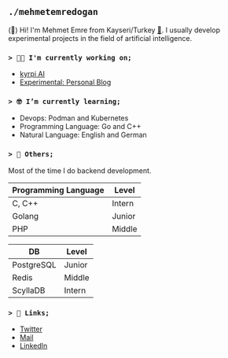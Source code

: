 ## ```./mehmetemredogan```

(🤝) Hi! I'm Mehmet Emre from Kayseri/Turkey [📍](https://goo.gl/maps/MnsUSR8eWJQkHsZw7). I usually develop experimental projects in the field of artificial intelligence.

### ```> 👨‍💻 I'm currently working on;```

* [kyrpi AI](https://github.com/kyrpi)
* [Experimental: Personal Blog](https://www.mehmetemredogan.com.tr)

### ```> 🤓 I’m currently learning;```

* Devops: Podman and Kubernetes
* Programming Language: Go and C++
* Natural Language: English and German

### ```> 🧰 Others;```

Most of the time I do backend development.

| Programming Language | Level  |
|----------------------|--------|
| C, C++               | Intern |
| Golang               | Junior |
| PHP                  | Middle |

| DB         | Level  |
|------------|--------|
| PostgreSQL | Junior |
| Redis      | Middle |
| ScyllaDB   | Intern |

### ```> 🔗 Links;```

* [Twitter](https://twitter.com/mehmetemredogan)
* [Mail](mailto:med@mehmetemredogan.com.tr)
* [LinkedIn](https://www.linkedin.com/in/drmed/)